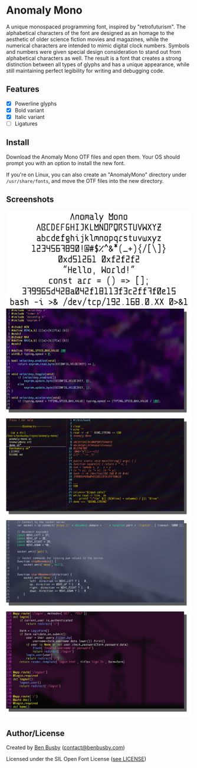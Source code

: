 # Anomaly Mono

A unique monospaced programming font, inspired by "retrofuturism". The alphabetical characters of the font are designed as an homage to the aesthetic of older science fiction movies and magazines, while the numerical characters are intended to mimic digital clock numbers. Symbols and numbers were given special design consideration to stand out from alphabetical characters as well. The result is a font that creates a strong distinction between all types of glyphs and has a unique appearance, while still maintaining perfect legibility for writing and debugging code.

## Features
- [x] Powerline glyphs
- [x] Bold variant
- [x] Italic variant
- [ ] Ligatures

## Install
Download the Anomaly Mono OTF files and open them. Your OS should prompt you with an option to install the new font.

If you're on Linux, you can also create an "AnomalyMono" directory under `/usr/share/fonts`, and move the OTF files into the new directory.

## Screenshots

![Screenshot - Demo](img/anomaly_demo_light.png)
![Screenshot - C](img/screenshot_c.png)
![Screenshot - Bash](img/screenshot_bash.png)
![Screenshot - JavaScript](img/screenshot_js.png)
![Screenshot - Python](img/screenshot_python.png)

## Author/License
Created by [Ben Busby](https://benbusby.com) (contact@benbusby.com)

Licensed under the SIL Open Font License ([see LICENSE](LICENSE))
